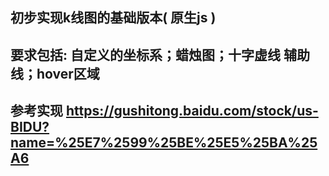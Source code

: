 ## 初步实现k线图的基础版本( 原生js )
## 要求包括: 自定义的坐标系；蜡烛图；十字虚线 辅助线；hover区域
## 参考实现 https://gushitong.baidu.com/stock/us-BIDU?name=%25E7%2599%25BE%25E5%25BA%25A6
